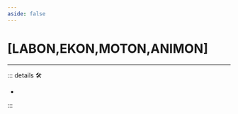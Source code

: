 ```yaml
---
aside: false
---
```

# <py>[<labor>LABON</labor>,<ekos>EKON</ekos>,<motor>MOTON</motor>,<anima>ANIMON</anima>]</py>

---

<!-- =================================================== -->
<!-- =================================================== -->
<!-- =================================================== -->
<!-- =================================================== -->
<!-- =================================================== -->
::: details 🛠

-

:::